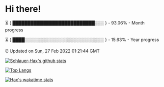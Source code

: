 # Hi there!

⏳ { ███████████████████████████░░░ } - 93.06% - Month progress

⏳ { ████░░░░░░░░░░░░░░░░░░░░░░░░░░ } - 15.63% - Year progress

⏰ Updated on Sun, 27 Feb 2022 01:21:44 GMT


[![Schlauer-Hax's github stats](https://github-readme-stats.vercel.app/api?username=Schlauer-Hax&show_icons=true&theme=dark&count_private=true)](https://github.com/Schlauer-Hax)


[![Top Langs](https://github-readme-stats.vercel.app/api/top-langs/?username=Schlauer-Hax&layout=compact&theme=dark)](https://github.com/Schlauer-Hax?tab=repositories)


[![Hax's wakatime stats](https://github-readme-stats.vercel.app/api/wakatime?username=Hax&theme=dark)](https://wakatime.com/@Hax)

